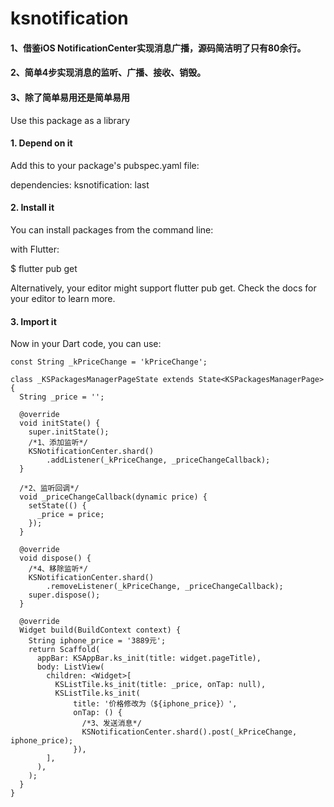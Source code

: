 # ksnotification
#### 1、借鉴iOS NotificationCenter实现消息广播，源码简洁明了只有80余行。
#### 2、简单4步实现消息的监听、广播、接收、销毁。
#### 3、除了简单易用还是简单易用


Use this package as a library
#### 1. Depend on it
Add this to your package's pubspec.yaml file:

dependencies:
  ksnotification: last

#### 2. Install it
You can install packages from the command line:

with Flutter:

$ flutter pub get

Alternatively, your editor might support flutter pub get. Check the docs for your editor to learn more.

#### 3. Import it
Now in your Dart code, you can use:


```
const String _kPriceChange = 'kPriceChange';

class _KSPackagesManagerPageState extends State<KSPackagesManagerPage> {
  String _price = '';

  @override
  void initState() {
    super.initState();
    /*1、添加监听*/
    KSNotificationCenter.shard()
        .addListener(_kPriceChange, _priceChangeCallback);
  }

  /*2、监听回调*/
  void _priceChangeCallback(dynamic price) {
    setState(() {
      _price = price;
    });
  }

  @override
  void dispose() {
    /*4、移除监听*/
    KSNotificationCenter.shard()
        .removeListener(_kPriceChange, _priceChangeCallback);
    super.dispose();
  }

  @override
  Widget build(BuildContext context) {
    String iphone_price = '3889元';
    return Scaffold(
      appBar: KSAppBar.ks_init(title: widget.pageTitle),
      body: ListView(
        children: <Widget>[
          KSListTile.ks_init(title: _price, onTap: null),
          KSListTile.ks_init(
              title: '价格修改为（${iphone_price}）',
              onTap: () {
                /*3、发送消息*/
                KSNotificationCenter.shard().post(_kPriceChange, iphone_price);
              }),
        ],
      ),
    );
  }
}

```
